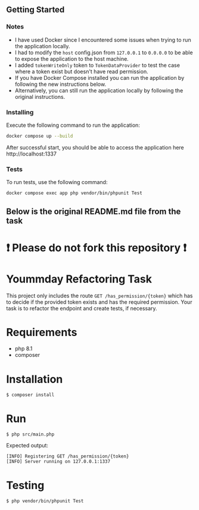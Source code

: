 ## Getting Started

### Notes
- I have used Docker since I encountered some issues when trying to run the application locally.
- I had to modify the `host` config.json  from `127.0.0.1` to `0.0.0.0` to be able to expose the application to the host machine.
- I added `tokenWriteOnly` token to `TokenDataProvider` to test the case where a token exist but doesn't have read permission.
- If you have Docker Compose installed you can run the application by following the new instructions below.
- Alternatively, you can still run the application locally by following the original instructions.

### Installing

Execute the following command to run the application:

``` bash
docker compose up --build
```

After successful start, you should be able to access the application here http://localhost:1337

### Tests

To run tests, use the following command:

``` bash
docker compose exec app php vendor/bin/phpunit Test
```


## Below is the original README.md file from the task


# ❗ Please do not fork this repository ❗

# Yoummday Refactoring Task
This project only includes the route `GET /has_permission/{token}` which has to decide if the provided token exists and has the required permission.
Your task is to refactor the endpoint and create tests, if necessary.

# Requirements
- php 8.1
- composer

# Installation
```shell
$ composer install
```

# Run
```shell 
$ php src/main.php
```
Expected output: 
```shell
[INFO] Registering GET /has_permission/{token}
[INFO] Server running on 127.0.0.1:1337
```

# Testing
```shell
$ php vendor/bin/phpunit Test
```
